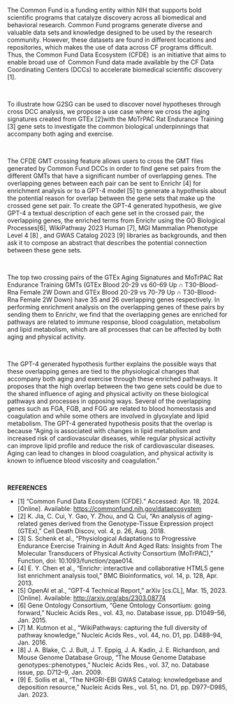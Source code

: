 The Common Fund is a funding entity within NIH that supports bold scientific programs that catalyze discovery across all biomedical and behavioral research. Common Fund programs generate diverse and valuable data sets and knowledge designed to be used by the research community. However, these datasets are found in different locations and repositories, which makes the use of data across CF programs difficult. Thus, the Common Fund Data Ecosystem (CFDE)  is an initiative that aims to enable broad use of  Common Fund data made available by the CF Data Coordinating Centers (DCCs) to accelerate biomedical scientific discovery [1]. 

<br />

To illustrate how G2SG can be used to discover novel hypotheses through cross DCC analysis, we propose a use case where we cross the aging signatures created from GTEx [2]with the MoTrPAC Rat Endurance Training [3] gene sets to investigate the common biological underpinnings that accompany both aging and exercise.

<br />

The CFDE GMT crossing feature allows users to cross the GMT files generated by Common Fund DCCs in order to find gene set pairs from the different GMTs that have a significant number of overlapping genes. The overlapping genes between each pair can be sent to Enrichr [4] for enrichment analysis or to a GPT-4 model [5] to generate a hypothesis about the potential reason for overlap between the gene sets that make up the crossed gene set pair. To create the GPT-4 generated hypothesis, we give GPT-4 a textual description of each gene set in the crossed pair, the overlapping genes, the enriched terms from Enrichr using the GO Biological Processes[6], WikiPathway 2023 Human [7], MGI Mammalian Phenotype Level 4 [8] , and GWAS Catalog 2023 [9] libraries as backgrounds, and then ask it to compose an abstract that describes the potential connection between these gene sets. 

<br />

The top two crossing pairs of the GTEx Aging Signatures and MoTrPAC Rat Endurance Training GMTs (GTEx Blood 20-29 vs 60-69 Up ∩ T30-Blood-Rna Female 2W Down and GTEx Blood 20-29 vs 70-79 Up ∩ T30-Blood-Rna Female 2W Down) have 35 and 26 overlapping genes respectively. In performing enrichment analysis on the overlapping genes of these pairs by sending them to Enrichr, we find that the overlapping genes are enriched for pathways are related to immune response, blood coagulation, metabolism and lipid metabolism, which are all processes that can be affected by both aging and physical activity. 

<br />

The GPT-4 generated hypothesis further explains the possible ways that these overlapping genes are tied to the physiological changes that accompany both aging and exercise through these enriched pathways. It proposes that the high overlap between the two gene sets could be due to the shared influence of aging and physical activity on these biological pathways and processes in opposing ways. Several of the overlapping genes such as FGA, FGB, and FGG are related to blood homeostasis and coagulation and while some others are involved in glyoxylate and lipid metabolism. The GPT-4 generated hypothesis posits that the overlap is because “Aging is associated with changes in lipid metabolism and increased risk of cardiovascular diseases, while regular physical activity can improve lipid profile and reduce the risk of cardiovascular diseases. Aging can lead to changes in blood coagulation, and physical activity is known to influence blood viscosity and coagulation.”

<br />

**REFERENCES**

- [1]	“Common Fund Data Ecosystem (CFDE).” Accessed: Apr. 18, 2024. [Online]. Available: https://commonfund.nih.gov/dataecosystem
- [2]	K. Jia, C. Cui, Y. Gao, Y. Zhou, and Q. Cui, “An analysis of aging-related genes derived from the Genotype-Tissue Expression project (GTEx),” Cell Death Discov, vol. 4, p. 26, Aug. 2018.
- [3]	S. Schenk et al., “Physiological Adaptations to Progressive Endurance Exercise Training in Adult And Aged Rats: Insights from The Molecular Transducers of Physical Activity Consortium (MoTrPAC),” Function, doi: 10.1093/function/zqae014.
- [4]	E. Y. Chen et al., “Enrichr: interactive and collaborative HTML5 gene list enrichment analysis tool,” BMC Bioinformatics, vol. 14, p. 128, Apr. 2013.
- [5]	OpenAI et al., “GPT-4 Technical Report,” arXiv [cs.CL], Mar. 15, 2023. [Online]. Available: http://arxiv.org/abs/2303.08774
- [6]	Gene Ontology Consortium, “Gene Ontology Consortium: going forward,” Nucleic Acids Res., vol. 43, no. Database issue, pp. D1049–56, Jan. 2015.
- [7]	M. Kutmon et al., “WikiPathways: capturing the full diversity of pathway knowledge,” Nucleic Acids Res., vol. 44, no. D1, pp. D488–94, Jan. 2016.
- [8]	J. A. Blake, C. J. Bult, J. T. Eppig, J. A. Kadin, J. E. Richardson, and Mouse Genome Database Group, “The Mouse Genome Database genotypes::phenotypes,” Nucleic Acids Res., vol. 37, no. Database issue, pp. D712–9, Jan. 2009.
- [9]	E. Sollis et al., “The NHGRI-EBI GWAS Catalog: knowledgebase and deposition resource,” Nucleic Acids Res., vol. 51, no. D1, pp. D977–D985, Jan. 2023.